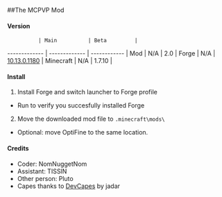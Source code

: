 ##The MCPVP Mod

#### Version

              | Main          | Beta         |
------------- | ------------- | ------------ |
Mod           | N/A           | 2.0          |
Forge         | N/A           | [10.13.0.1180](http://files.minecraftforge.net/maven/net/minecraftforge/forge/1.7.10-10.13.0.1180/forge-1.7.10-10.13.0.1180-installer.jar) |
Minecraft     | N/A           | 1.7.10       |

#### Install

1. Install Forge and switch launcher to Forge profile
 - Run to verify you succesfully installed Forge
2. Move the downloaded mod file to `.minecraft\mods\`
 - Optional: move OptiFine to the same location.

#### Credits

- Coder: NomNuggetNom
- Assistant: TISSIN
- Other person: Pluto
- Capes thanks to [DevCapes](https://github.com/jadar/DeveloperCapes) by jadar
